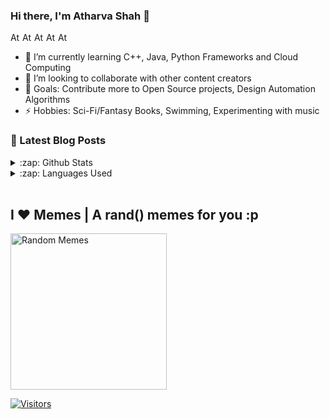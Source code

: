 ### Hi there, I'm Atharva Shah 👋


<a href="https://opensourced.hashnode.dev/">
  <img align="left" alt="Atharva Shah's Twitter" width="16px" src="https://symbols.getvecta.com/stencil_83/19_hashnode-icon.a2850f19b6.svg" />
</a>
<a href="https://twitter.com/HighnessAlex">
  <img align="left" alt="Atharva Shah's Twitter" width="16px" src="https://cdn.jsdelivr.net/npm/simple-icons@v3/icons/twitter.svg" />
</a>
<a href="https://www.linkedin.com/in/atharva-shah-5873a2111/">
  <img align="left" alt="Atharva Shah's Linkdein" width="16px" src="https://cdn.jsdelivr.net/npm/simple-icons@v3/icons/linkedin.svg" />
</a>
<a href="https://github.com/HighnessAtharva">
  <img align="left" alt="Atharva Shah's Github" width="16px" src="https://cdn.jsdelivr.net/npm/simple-icons@v3/icons/github.svg" />
</a>
<a href="https://www.instagram.com/mister.prodigious/">
  <img align="left" alt="Atharva Shah's Instagram" width="16px" src="https://cdn.jsdelivr.net/npm/simple-icons@v3/icons/instagram.svg" />
</a>
<br/>

-  🌱 I’m currently learning C++, Java, Python Frameworks and Cloud Computing 
-  👯 I’m looking to collaborate with other content creators
-  🥅  Goals: Contribute more to Open Source projects, Design Automation Algorithms
-  ⚡ Hobbies: Sci-Fi/Fantasy Books, Swimming, Experimenting with music 


### 📕 Latest Blog Posts
<!-- BLOG-POST-LIST:START -->
<!-- BLOG-POST-LIST:END -->

<details>
  <summary>:zap: Github Stats</summary>
  <img src="https://github-readme-stats.vercel.app/api?username=HighnessAtharva&&show_icons=true&title_color=222222&icon_color=03A87C&text_color=333333&bg_color=ffffff">
</details>

<details>
  <summary>:zap: Languages Used</summary>
  <img src="https://github-readme-stats.vercel.app/api/top-langs/?username=HighnessAtharva&layout=compact&bg_color=ffffff&text_color=333333">
</details>
<br/>

## I ❤️ Memes | A rand() memes for you :p

<img alt="Random Memes" height="250px" src="https://web.ohidur.com/memes/random.jpg?category=programming">


[![Visitors](https://visitor-badge.glitch.me/badge?page_id=github/HighnessAtharva)](https://github.com/HighnessAtharva)
